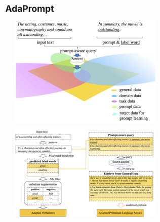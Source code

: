 # AdaPrompt

<p align="center">
    <img src="./intro.png" width="444" alt="method">
</p>


<p align="center">
    <img src="./framework.png" width="444" alt="method">
</p>
